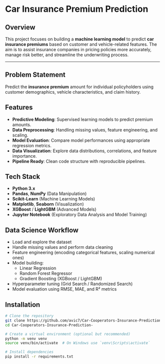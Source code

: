 # Car Insurance Premium Prediction

## Overview
This project focuses on building a **machine learning model** to predict **car insurance premiums** based on customer and vehicle-related features. The aim is to assist insurance companies in pricing policies more accurately, manage risk better, and streamline the underwriting process.

---

## Problem Statement
Predict the **insurance premium** amount for individual policyholders using customer demographics, vehicle characteristics, and claim history.


## Features
- **Predictive Modeling**: Supervised learning models to predict premium amounts.
-  **Data Preprocessing**: Handling missing values, feature engineering, and scaling.
-  **Model Evaluation**: Compare model performances using appropriate regression metrics.
-  **Data Visualization**: Explore data distributions, correlations, and feature importance.
- **Pipeline Ready**: Clean code structure with reproducible pipelines.



## Tech Stack
- **Python 3.x**
- **Pandas**, **NumPy** (Data Manipulation)
- **Scikit-Learn** (Machine Learning Models)
- **Matplotlib**, **Seaborn** (Visualization)
- **XGBoost** / **LightGBM** (Advanced Models)
- **Jupyter Notebook** (Exploratory Data Analysis and Model Training)


## Data Science Workflow
- Load and explore the dataset
- Handle missing values and perform data cleaning
- Feature engineering (encoding categorical features, scaling numerical ones)
- Model building:
  - Linear Regression
  - Random Forest Regressor
  - Gradient Boosting (XGBoost / LightGBM)
- Hyperparameter tuning (Grid Search / Randomized Search)
- Model evaluation using RMSE, MAE, and R² metrics


## Installation

```bash
# Clone the repository
git clone https://github.com/avic7/Car-Cooperators-Insurance-Prediction-.git
cd Car-Cooperators-Insurance-Prediction-

# Create a virtual environment (optional but recommended)
python -m venv venv
source venv/bin/activate  # On Windows use `venv\Scripts\activate`

# Install dependencies
pip install -r requirements.txt
